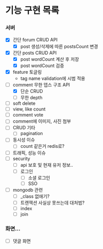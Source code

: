 # 기능 구현 목록
### 서버
- [x] 간단 forum CRUD API
  - [x] post 생성/삭제에 따른 postsCount 변경
- [x] 간단 posts CRUD API
  - [x] post wordCount 계산 후 저장
  - [x] post wordCount 검증
- [x] feature 토글링
  - tag name validation에 시범 적용
- [ ] comment 무한 뎁스 구조 API
  - [x] 단순 CRUD
  - [ ] 무한 depth
- [ ] soft delete
- [ ] view, like count
- [ ] comment vote
- [ ] comment에 이미지, 사진 첨부
- [ ] CRUD 기타
  - [ ] pagination
- [ ] 동시성 이슈
  - [ ] count 같은거 redis로?
- [ ] 트래픽, 성능 이슈
- [ ] security
  - [ ] api 보호 및 현재 유저 정보..
  - [ ] 로그인
    - [ ] 소셜 로그인
    - [ ] SSO
- [ ] mongodb 관련
  - [ ] _class 없애기?
  - [ ] 트랜잭션 사실상 못쓰는데 대처법?
  - [ ] index
  - [ ] join
### 화면...
  - [ ] 댓글 화면